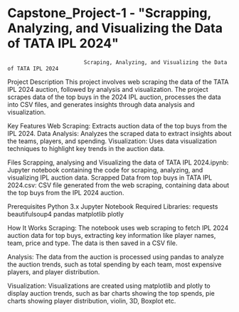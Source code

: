 # Capstone_Project-1 - "Scrapping, Analyzing, and Visualizing the Data of TATA IPL 2024"

                            Scraping, Analyzing, and Visualizing the Data of TATA IPL 2024

Project Description
This project involves web scraping the data of the TATA IPL 2024 auction, followed by analysis and visualization. The project scrapes data of the top buys in the 2024 IPL auction, processes the data into CSV files, and generates insights through data analysis and visualization.

Key Features
Web Scraping: Extracts auction data of the top buys from the IPL 2024.
Data Analysis: Analyzes the scraped data to extract insights about the teams, players, and spending.
Visualization: Uses data visualization techniques to highlight key trends in the auction data.

Files
Scrapping, analysing and Visualizing the data of TATA IPL 2024.ipynb: Jupyter notebook containing the code for scraping, analyzing, and visualizing IPL auction data.
Scrapped Data from top buys in TATA IPL 2024.csv: CSV file generated from the web scraping, containing data about the top buys from the IPL 2024 auction.

Prerequisites
Python 3.x
Jupyter Notebook
Required Libraries:
requests
beautifulsoup4
pandas
matplotlib
plotly

How It Works
Scraping: The notebook uses web scraping to fetch IPL 2024 auction data for top buys, extracting key information like player names, team, price and type. The data is then saved in a CSV file.

Analysis: The data from the auction is processed using pandas to analyze the auction trends, such as total spending by each team, most expensive players, and player distribution.

Visualization: Visualizations are created using matplotlib and plotly to display auction trends, such as bar charts showing the top spends, pie charts showing player distribution, violin, 3D, Boxplot etc.


